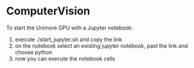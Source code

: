 # ComputerVision

To start the Unimore GPU with a Jupyter notebook:
1. execute ./start_jupyter.sh and copy the link
2. on the notebook select an existing jupyter notebook, past the link and choose python
3. now you can execute the notebook cells
